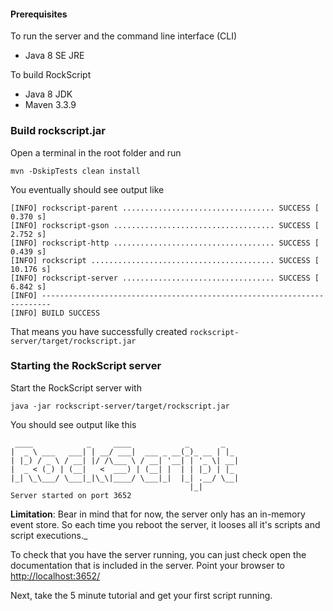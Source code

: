#### Prerequisites

To run the server and the command line interface (CLI)
 * Java 8 SE JRE

To build RockScript
 * Java 8 JDK
 * Maven 3.3.9

### Build rockscript.jar 

Open a terminal in the root folder and run

```
mvn -DskipTests clean install
```

You eventually should see output like 

```
[INFO] rockscript-parent .................................. SUCCESS [  0.370 s]
[INFO] rockscript-gson .................................... SUCCESS [  2.752 s]
[INFO] rockscript-http .................................... SUCCESS [  0.439 s]
[INFO] rockscript ......................................... SUCCESS [ 10.176 s]
[INFO] rockscript-server .................................. SUCCESS [  6.842 s]
[INFO] ------------------------------------------------------------------------
[INFO] BUILD SUCCESS
```
 
That means you have successfully created `rockscript-server/target/rockscript.jar`
 
### Starting the RockScript server

Start the RockScript server with 

```
java -jar rockscript-server/target/rockscript.jar
```

You should see output like this

```
 ____            _     ____            _       _    
|  _ \ ___   ___| | __/ ___|  ___ _ __(_)_ __ | |_  
| |_) / _ \ / __| |/ /\___ \ / __| '__| | '_ \| __| 
|  _ < (_) | (__|   <  ___) | (__| |  | | |_) | |_  
|_| \_\___/ \___|_|\_\|____/ \___|_|  |_| .__/ \__| 
                                        |_|         
Server started on port 3652
```

**Limitation**: Bear in mind that for now, the server only has an in-memory event store.
So each time you reboot the server, it looses all it's scripts and script executions._

To check that you have the server running, you can just check open 
the documentation that is included in the server. Point your browser 
to [http://localhost:3652/](http://localhost:3652/)

Next, take <a onclick='tutorial'>the 5 minute tutorial</a> and get your first 
script running.
